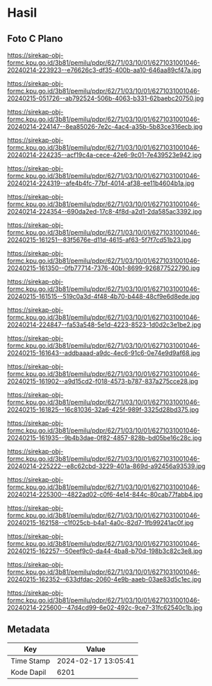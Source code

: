 # Hasil

## Foto C Plano

https://sirekap-obj-formc.kpu.go.id/3b81/pemilu/pdpr/62/71/03/10/01/6271031001046-20240214-223923--e76626c3-df35-400b-aa10-646aa89cf47a.jpg

https://sirekap-obj-formc.kpu.go.id/3b81/pemilu/pdpr/62/71/03/10/01/6271031001046-20240215-051726--ab792524-506b-4063-b331-62baebc20750.jpg

https://sirekap-obj-formc.kpu.go.id/3b81/pemilu/pdpr/62/71/03/10/01/6271031001046-20240214-224147--8ea85026-7e2c-4ac4-a35b-5b83ce316ecb.jpg

https://sirekap-obj-formc.kpu.go.id/3b81/pemilu/pdpr/62/71/03/10/01/6271031001046-20240214-224235--acf19c4a-cece-42e6-9c01-7e439523e942.jpg

https://sirekap-obj-formc.kpu.go.id/3b81/pemilu/pdpr/62/71/03/10/01/6271031001046-20240214-224319--afe4b4fc-77bf-4014-af38-ee11b4604b1a.jpg

https://sirekap-obj-formc.kpu.go.id/3b81/pemilu/pdpr/62/71/03/10/01/6271031001046-20240214-224354--690da2ed-17c8-4f8d-a2d1-2da585ac3392.jpg

https://sirekap-obj-formc.kpu.go.id/3b81/pemilu/pdpr/62/71/03/10/01/6271031001046-20240215-161251--83f5676e-d11d-4615-af63-5f7f7cd51b23.jpg

https://sirekap-obj-formc.kpu.go.id/3b81/pemilu/pdpr/62/71/03/10/01/6271031001046-20240215-161350--0fb77714-7376-40b1-8699-926877522790.jpg

https://sirekap-obj-formc.kpu.go.id/3b81/pemilu/pdpr/62/71/03/10/01/6271031001046-20240215-161515--519c0a3d-4f48-4b70-b448-48cf9e6d8ede.jpg

https://sirekap-obj-formc.kpu.go.id/3b81/pemilu/pdpr/62/71/03/10/01/6271031001046-20240214-224847--fa53a548-5e1d-4223-8523-1d0d2c3e1be2.jpg

https://sirekap-obj-formc.kpu.go.id/3b81/pemilu/pdpr/62/71/03/10/01/6271031001046-20240215-161643--addbaaad-a9dc-4ec6-91c6-0e74e9d9af68.jpg

https://sirekap-obj-formc.kpu.go.id/3b81/pemilu/pdpr/62/71/03/10/01/6271031001046-20240215-161902--a9d15cd2-f018-4573-b787-837a275cce28.jpg

https://sirekap-obj-formc.kpu.go.id/3b81/pemilu/pdpr/62/71/03/10/01/6271031001046-20240215-161825--16c81036-32a6-425f-989f-3325d28bd375.jpg

https://sirekap-obj-formc.kpu.go.id/3b81/pemilu/pdpr/62/71/03/10/01/6271031001046-20240215-161935--9b4b3dae-0f82-4857-828b-bd05be16c28c.jpg

https://sirekap-obj-formc.kpu.go.id/3b81/pemilu/pdpr/62/71/03/10/01/6271031001046-20240214-225222--e8c62cbd-3229-401a-869d-a92456a93539.jpg

https://sirekap-obj-formc.kpu.go.id/3b81/pemilu/pdpr/62/71/03/10/01/6271031001046-20240214-225300--4822ad02-c0f6-4e14-844c-80cab77fabb4.jpg

https://sirekap-obj-formc.kpu.go.id/3b81/pemilu/pdpr/62/71/03/10/01/6271031001046-20240215-162158--c1f025cb-b4a1-4a0c-82d7-1fb99241ac0f.jpg

https://sirekap-obj-formc.kpu.go.id/3b81/pemilu/pdpr/62/71/03/10/01/6271031001046-20240215-162257--50eef9c0-da44-4ba8-b70d-198b3c82c3e8.jpg

https://sirekap-obj-formc.kpu.go.id/3b81/pemilu/pdpr/62/71/03/10/01/6271031001046-20240215-162352--633dfdac-2060-4e9b-aaeb-03ae83d5c1ec.jpg

https://sirekap-obj-formc.kpu.go.id/3b81/pemilu/pdpr/62/71/03/10/01/6271031001046-20240214-225600--47d4cd99-6e02-492c-9ce7-31fc62540c1b.jpg


## Metadata

| Key        | Value               |
| ---------- | ------------------- |
| Time Stamp | 2024-02-17 13:05:41 |
| Kode Dapil | 6201                |



